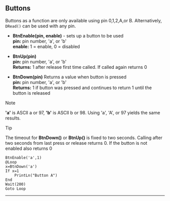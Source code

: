 ## Buttons

Buttons as a function are only available using pin 0,1,2,A,or B. Alternatively, `DRead()` can be used with any pin.

- **BtnEnable(pin, enable)** - sets up a button to be used <br>
**pin:** pin number, 'a', or 'b' <br>
**enable:** 1 = enable, 0 = disabled  <br>

- **BtnUp(pin)**  <br>
**pin:** pin number, 'a', or 'b' <br>
**Returns:** 1 after release first time called. If called again returns 0<br>

 - **BtnDown(pin)** Returns a value when button is pressed<br>
**pin:** pin number, 'a', or 'b' <br>
**Returns:** 1 if button was pressed and continues to return 1 until the button is released

> [!NOTE] 
> **'a'** is ASCII a or 97, **'b'** is ASCII b or 98. Using 'a', 'A', or 97 yields the same results.

> [!TIP] 
> The timeout for **BtnDown()** or **BtnUp()** is fixed to two seconds. Calling after two seconds from last press or release returns 0. If the button is not enabled also returns 0

```basic
BtnEnable('a',1)
@Loop
x=BtnDown('a')
If x=1
    PrintLn("Button A")
End
Wait(200)
Goto Loop
```
---


